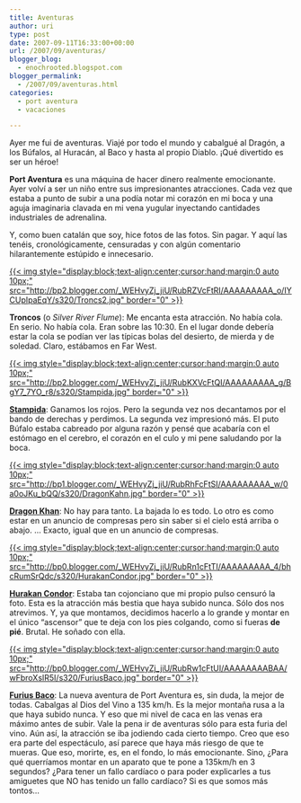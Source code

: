 ```yaml
---
title: Aventuras
author: uri
type: post
date: 2007-09-11T16:33:00+00:00
url: /2007/09/aventuras/
blogger_blog:
  - enochrooted.blogspot.com
blogger_permalink:
  - /2007/09/aventuras.html
categories:
  - port aventura
  - vacaciones

---
```

Ayer me fui de aventuras. Viajé por todo el mundo y cabalgué al Dragón, a los Búfalos, al Huracán, al Baco y hasta al propio Diablo. ¡Qué divertido es ser un héroe!

<span style="font-weight:bold;">Port Aventura</span> es una máquina de hacer dinero realmente emocionante. Ayer volví a ser un niño entre sus impresionantes atracciones. Cada vez que estaba a punto de subir a una podía notar mi corazón en mi boca y una aguja imaginaria clavada en mi vena yugular inyectando cantidades industriales de adrenalina.

Y, como buen catalán que soy, hice fotos de las fotos. Sin pagar. Y aquí las tenéis, cronológicamente, censuradas y con algún comentario hilarantemente estúpido e innecesario.

[{{< img style="display:block;text-align:center;cursor:hand;margin:0 auto 10px;" src="http://bp2.blogger.com/_WEHvyZj_jiU/RubRZVcFtRI/AAAAAAAAA_o/IYCUpIpaEqY/s320/Troncs2.jpg" border="0" >}}][1]

<span style="font-weight:bold;">Troncos</span> (o <span style="font-style:italic;">Silver River Flume</span>): Me encanta esta atracción. No había cola. En serio. No había cola. Eran sobre las 10:30. En el lugar donde debería estar la cola se podían ver las típicas bolas del desierto, de mierda y de soledad. Claro, estábamos en Far West.

[{{< img style="display:block;text-align:center;cursor:hand;margin:0 auto 10px;" src="http://bp2.blogger.com/_WEHvyZj_jiU/RubKXVcFtQI/AAAAAAAAA_g/BgY7_7YO_r8/s320/Stampida.jpg" border="0" >}}][2]

<span style="font-weight:bold;"><a href="http://en.wikipedia.org/wiki/Stampida">Stampida</a></span>: Ganamos los rojos. Pero la segunda vez nos decantamos por el bando de derechas y perdimos. La segunda vez impresionó más. El puto Búfalo estaba cabreado por alguna razón y pensé que acabaría con el estómago en el cerebro, el corazón en el culo y mi pene saludando por la boca.

[{{< img style="display:block;text-align:center;cursor:hand;margin:0 auto 10px;" src="http://bp1.blogger.com/_WEHvyZj_jiU/RubRhFcFtSI/AAAAAAAAA_w/0a0oJKu_bQQ/s320/DragonKahn.jpg" border="0" >}}][3]

<span style="font-weight:bold;"><a href="http://en.wikipedia.org/wiki/Dragon_Khan">Dragon Khan</a></span>: No hay para tanto. La bajada lo es todo. Lo otro es como estar en un anuncio de compresas pero sin saber si el cielo está arriba o abajo. &#8230; Exacto, igual que en un anuncio de compresas.

[{{< img style="display:block;text-align:center;cursor:hand;margin:0 auto 10px;" src="http://bp0.blogger.com/_WEHvyZj_jiU/RubRn1cFtTI/AAAAAAAAA_4/bhcRumSrQdc/s320/HurakanCondor.jpg" border="0" >}}][4]

<span style="font-weight:bold;"><a href="http://en.wikipedia.org/wiki/Hurakan_Condor">Hurakan Condor</a></span>: Estaba tan cojonciano que mi propio pulso censuró la foto. Esta es la atracción más bestia que haya subido nunca. Sólo dos nos atrevimos. Y, ya que montamos, decidimos hacerlo a lo grande y montar en el único &#8220;ascensor&#8221; que te deja con los pies colgando, como si fueras <span style="font-weight:bold;">de pié</span>. Brutal. He soñado con ella.

[{{< img style="display:block;text-align:center;cursor:hand;margin:0 auto 10px;" src="http://bp0.blogger.com/_WEHvyZj_jiU/RubRw1cFtUI/AAAAAAAABAA/wFbroXsIR5I/s320/FuriusBaco.jpg" border="0" >}}][5]

<span style="font-weight:bold;"><a href="http://en.wikipedia.org/wiki/Furius_Baco">Furius Baco</a></span>: La nueva aventura de Port Aventura es, sin duda, la mejor de todas. Cabalgas al Dios del Vino a 135 km/h. Es la mejor montaña rusa a la que haya subido nunca. Y eso que mi nivel de caca en las venas era máximo antes de subir. Vale la pena ir de aventuras sólo para esta furia del vino. Aún así, la atracción se iba jodiendo cada cierto tiempo. Creo que eso era parte del espectáculo, así parece que haya más riesgo de que te mueras. Que eso, morirte, es, en el fondo, lo más emocionante. Sino, ¿Para qué querríamos montar en un aparato que te pone a 135km/h en 3 segundos? ¿Para tener un fallo cardíaco o para poder explicarles a tus amiguetes que NO has tenido un fallo cardíaco? Si es que somos más tontos&#8230;

 [1]: http://bp2.blogger.com/_WEHvyZj_jiU/RubRZVcFtRI/AAAAAAAAA_o/IYCUpIpaEqY/s1600-h/Troncs2.jpg
 [2]: http://bp2.blogger.com/_WEHvyZj_jiU/RubKXVcFtQI/AAAAAAAAA_g/BgY7_7YO_r8/s1600-h/Stampida.jpg
 [3]: http://bp1.blogger.com/_WEHvyZj_jiU/RubRhFcFtSI/AAAAAAAAA_w/0a0oJKu_bQQ/s1600-h/DragonKahn.jpg
 [4]: http://bp0.blogger.com/_WEHvyZj_jiU/RubRn1cFtTI/AAAAAAAAA_4/bhcRumSrQdc/s1600-h/HurakanCondor.jpg
 [5]: http://bp0.blogger.com/_WEHvyZj_jiU/RubRw1cFtUI/AAAAAAAABAA/wFbroXsIR5I/s1600-h/FuriusBaco.jpg